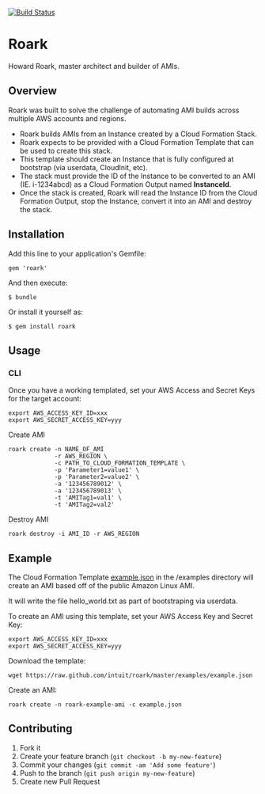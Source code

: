 [![Build Status](https://secure.travis-ci.org/intuit/roark.png)](http://travis-ci.org/intuit/roark)

# Roark

Howard Roark, master architect and builder of AMIs.

## Overview

Roark was built to solve the challenge of automating AMI builds across multiple AWS accounts and regions.

* Roark builds AMIs from an Instance created by a Cloud Formation Stack.
* Roark expects to be provided with a Cloud Formation Template that can be used to create this stack.
* This template should create an Instance that is fully configured at bootstrap (via userdata, CloudInit, etc).
* The stack must provide the ID of the Instance to be converted to an AMI (IE. i-1234abcd) as a Cloud Formation Output named **InstanceId**.
* Once the stack is created, Roark will read the Instance ID from the Cloud Formation Output, stop the Instance, convert it into an AMI and destroy the stack.

## Installation

Add this line to your application's Gemfile:

    gem 'roark'

And then execute:

    $ bundle

Or install it yourself as:

    $ gem install roark

## Usage

### CLI

Once you have a working templated, set your AWS Access and Secret Keys for the target account:

    export AWS_ACCESS_KEY_ID=xxx
    export AWS_SECRET_ACCESS_KEY=yyy

Create AMI

    roark create -n NAME_OF_AMI
                 -r AWS_REGION \
                 -c PATH_TO_CLOUD_FORMATION_TEMPLATE \
                 -p 'Parameter1=value1' \
                 -p 'Parameter2=value2' \
                 -a '123456789012' \
                 -a '123456789013' \
                 -t 'AMITag1=val1' \
                 -t 'AMITag2=val2'

Destroy AMI

    roark destroy -i AMI_ID -r AWS_REGION

## Example

The Cloud Formation Template [example.json](https://raw.github.com/intuit/roark/master/examples/example.json) in the /examples directory will create an AMI based off of the public Amazon Linux AMI.

It will write the file hello\_world.txt as part of bootstraping via userdata.

To create an AMI using this template, set your AWS Access Key and Secret Key:

    export AWS_ACCESS_KEY_ID=xxx
    export AWS_SECRET_ACCESS_KEY=yyy

Download the template:

    wget https://raw.github.com/intuit/roark/master/examples/example.json

Create an AMI:

    roark create -n roark-example-ami -c example.json

## Contributing

1. Fork it
2. Create your feature branch (`git checkout -b my-new-feature`)
3. Commit your changes (`git commit -am 'Add some feature'`)
4. Push to the branch (`git push origin my-new-feature`)
5. Create new Pull Request
